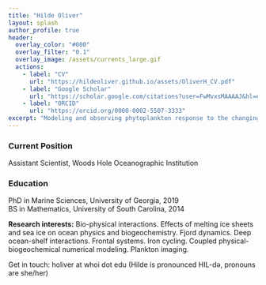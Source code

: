 ```yaml
---
title: "Hilde Oliver"
layout: splash
author_profile: true
header:
  overlay_color: "#000"
  overlay_filter: "0.1"
  overlay_image: /assets/currents_large.gif
  actions:
    - label: "CV"
      url: "https://hildeoliver.github.io/assets/OliverH_CV.pdf"
    - label: "Google Scholar"
      url: "https://scholar.google.com/citations?user=FwMvxsMAAAAJ&hl=en&oi=ao"
    - label: "ORCID"
      url: "https://orcid.org/0000-0002-5507-3333"
excerpt: "Modeling and observing phytoplankton response to the changing environment"
---
```

### Current Position
Assistant Scientist, Woods Hole Oceanographic Institution
### Education
PhD in Marine Sciences, University of Georgia, 2019\
BS in Mathematics, University of South Carolina, 2014

**Research interests:** Bio-physical interactions. Effects of melting ice sheets and sea ice on ocean physics and biogeochemistry. Fjord dynamics. Deep ocean-shelf interactions. Frontal systems. Iron cycling. Coupled physical-biogeochemical numerical modeling. Plankton imaging.

Get in touch: holiver at whoi dot edu (Hilde is pronounced HIL-də, pronouns are she/her)
